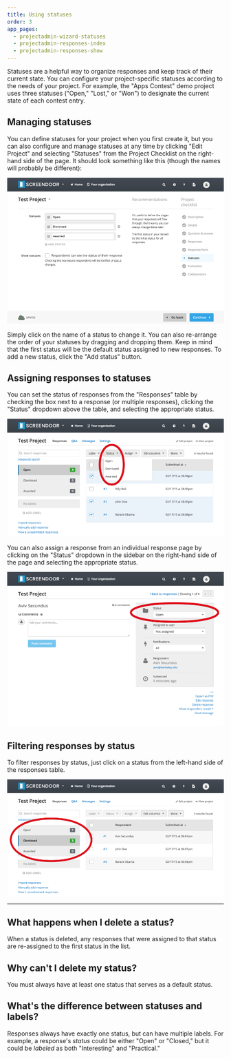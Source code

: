 ```yaml
---
title: Using statuses
order: 3
app_pages:
  - projectadmin-wizard-statuses
  - projectadmin-responses-index
  - projectadmin-responses-show
---
```


Statuses are a helpful way to organize responses and keep track of their current state. You can configure your project-specific statuses according to the needs of your project. For example, the "Apps Contest" demo project uses three statuses ("Open," "Lost," or "Won") to designate the current state of each contest entry.

## Managing statuses

You can define statuses for your project when you first create it, but you can also configure and manage statuses at any time by clicking "Edit Project" and selecting "Statuses" from the Project Checklist on the right-hand side of the page. It should look something like this (though the names will probably be different):

![statuses](../images/statuses.png)

Simply click on the name of a status to change it. You can also re-arrange the order of your statuses by dragging and dropping them. Keep in mind that the first status will be the default status assigned to new responses. To add a new status, click the "Add status" button.

## Assigning responses to statuses

You can set the status of responses from the "Responses" table by checking the box next to a response (or multiple responses), clicking the "Status" dropdown above the table, and selecting the appropriate status.

![assign status](../images/assign_status1.png)

You can also assign a response from an individual response page by clicking on the "Status" dropdown in the sidebar on the right-hand side of the page and selecting the appropriate status.

![assign status](../images/assign_status2.png)

## Filtering responses by status

To filter responses by status, just click on a status from the left-hand side of the responses table.

![filter status](../images/filter_status.png)

---

## What happens when I delete a status?
When a status is deleted, any responses that were assigned to that status are re-assigned to the first status in the list.

## Why can't I delete my status?
You must always have at least one status that serves as a default status.

## What's the difference between statuses and labels?
Responses always have exactly one status, but can have multiple labels. For example, a response's *status* could be either "Open" or "Closed," but it could be *labeled* as both "Interesting" and "Practical."
